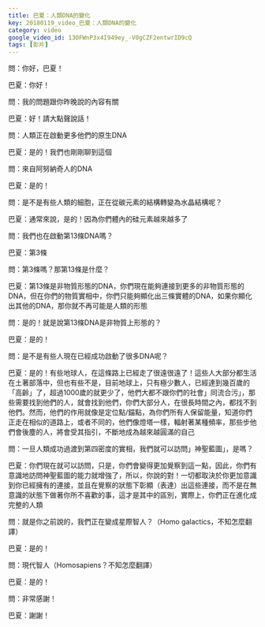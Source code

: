 ```yaml
---
title: 巴夏：人類DNA的變化
key: 20180119_video_巴夏：人類DNA的變化
category: video
google_video_id: 13OFWnP3x4I949ey_-V0gCZF2entwrID9cQ
tags: [影片]
---
```


問：你好，巴夏！

巴夏：你好！

問：我的問題跟你昨晚說的內容有關

巴夏：好！請大點聲說話！

問：人類正在啟動更多他們的原生DNA

巴夏：是的！我們也剛剛聊到這個

問：來自阿努納奇人的DNA

巴夏：是的！

問：是不是有些人類的細胞，正在從碳元素的結構轉變為水晶結構呢？

巴夏：通常來說，是的！因為你們體內的硅元素越來越多了

問：我們也在啟動第13條DNA嗎？

巴夏：第3條

問：第3條嗎？那第13條是什麼？

巴夏：第13條是非物質形態的DNA，你們現在能夠連接到更多的非物質形態的DNA，但在你們的物質實相中，你們只能夠顯化出三條實體的DNA，如果你顯化出其他的DNA，那你就不再可能是人類的形態

問：是的！就是說第13條DNA是非物質上形態的？

巴夏：是的！

問：是不是有些人現在已經成功啟動了很多DNA呢？

巴夏：是的！有些地球人，在這條路上已經走了很遠很遠了！這些人大部分都生活在土著部落中，但也有些不是，目前地球上，只有極少數人，已經達到幾百歲的「高齡」了，超過1000歲的就更少了，他們大都不跟你們的社會」同流合污」，那些需要找到他們的人，就會找到他們，你們大部分人，在很長時間之內，都找不到他們。然而，他們的作用就像是定位點/錨點，為你們所有人保留能量，知道你們正走在相似的道路上，或者不同的，他們像燈塔一樣，輻射著某種頻率，那些步他們會後塵的人，將會受其指引，不斷地成為越來越圓滿的自己

問：一旦人類成功過渡到第四密度的實相，我們就可以訪問」神聖藍圖」，是嗎？

巴夏：你們現在就可以訪問，只是，你們會變得更加覺察到這一點，因此，你們有意識地訪問神聖藍圖的能力就增強了，所以，你說的對！一切都取決於你更加意識到你已經擁有的連接，並且在覺察的狀態下彰顯（表達）出這些連接，而不是在無意識的狀態下做著你所不喜歡的事，這才是其中的區別，實際上，你們正在進化成完整的人類

問：就是你之前說的，我們正在變成星際智人？（Homo galactics，不知怎麼翻譯）

巴夏：是的！

問：現代智人（Homosapiens？不知怎麼翻譯）

巴夏：是的！

問：非常感謝！

巴夏：謝謝！
